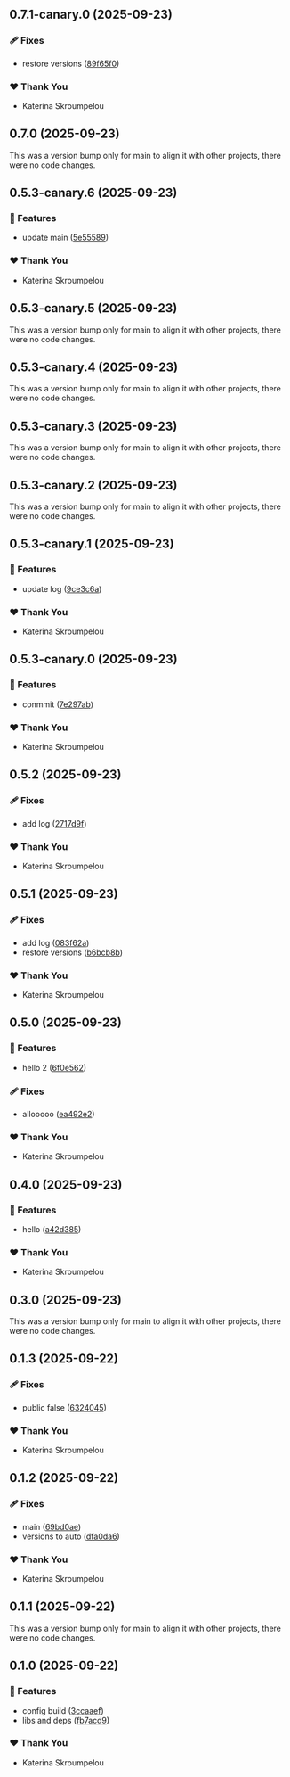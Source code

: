 ## 0.7.1-canary.0 (2025-09-23)

### 🩹 Fixes

- restore versions ([89f65f0](https://github.com/mandarini/repro-nx-release/commit/89f65f0))

### ❤️ Thank You

- Katerina Skroumpelou

## 0.7.0 (2025-09-23)

This was a version bump only for main to align it with other projects, there were no code changes.

## 0.5.3-canary.6 (2025-09-23)

### 🚀 Features

- update main ([5e55589](https://github.com/mandarini/repro-nx-release/commit/5e55589))

### ❤️ Thank You

- Katerina Skroumpelou

## 0.5.3-canary.5 (2025-09-23)

This was a version bump only for main to align it with other projects, there were no code changes.

## 0.5.3-canary.4 (2025-09-23)

This was a version bump only for main to align it with other projects, there were no code changes.

## 0.5.3-canary.3 (2025-09-23)

This was a version bump only for main to align it with other projects, there were no code changes.

## 0.5.3-canary.2 (2025-09-23)

This was a version bump only for main to align it with other projects, there were no code changes.

## 0.5.3-canary.1 (2025-09-23)

### 🚀 Features

- update log ([9ce3c6a](https://github.com/mandarini/repro-nx-release/commit/9ce3c6a))

### ❤️ Thank You

- Katerina Skroumpelou

## 0.5.3-canary.0 (2025-09-23)

### 🚀 Features

- conmmit ([7e297ab](https://github.com/mandarini/repro-nx-release/commit/7e297ab))

### ❤️ Thank You

- Katerina Skroumpelou

## 0.5.2 (2025-09-23)

### 🩹 Fixes

- add log ([2717d9f](https://github.com/mandarini/repro-nx-release/commit/2717d9f))

### ❤️ Thank You

- Katerina Skroumpelou

## 0.5.1 (2025-09-23)

### 🩹 Fixes

- add log ([083f62a](https://github.com/mandarini/repro-nx-release/commit/083f62a))
- restore versions ([b6bcb8b](https://github.com/mandarini/repro-nx-release/commit/b6bcb8b))

### ❤️ Thank You

- Katerina Skroumpelou

## 0.5.0 (2025-09-23)

### 🚀 Features

- hello 2 ([6f0e562](https://github.com/mandarini/repro-nx-release/commit/6f0e562))

### 🩹 Fixes

- allooooo ([ea492e2](https://github.com/mandarini/repro-nx-release/commit/ea492e2))

### ❤️ Thank You

- Katerina Skroumpelou

## 0.4.0 (2025-09-23)

### 🚀 Features

- hello ([a42d385](https://github.com/mandarini/repro-nx-release/commit/a42d385))

### ❤️ Thank You

- Katerina Skroumpelou

## 0.3.0 (2025-09-23)

This was a version bump only for main to align it with other projects, there were no code changes.

## 0.1.3 (2025-09-22)

### 🩹 Fixes

- public false ([6324045](https://github.com/mandarini/repro-nx-release/commit/6324045))

### ❤️ Thank You

- Katerina Skroumpelou

## 0.1.2 (2025-09-22)

### 🩹 Fixes

- main ([69bd0ae](https://github.com/mandarini/repro-nx-release/commit/69bd0ae))
- versions to auto ([dfa0da6](https://github.com/mandarini/repro-nx-release/commit/dfa0da6))

### ❤️ Thank You

- Katerina Skroumpelou

## 0.1.1 (2025-09-22)

This was a version bump only for main to align it with other projects, there were no code changes.

## 0.1.0 (2025-09-22)

### 🚀 Features

- config build ([3ccaaef](https://github.com/mandarini/repro-nx-release/commit/3ccaaef))
- libs and deps ([fb7acd9](https://github.com/mandarini/repro-nx-release/commit/fb7acd9))

### ❤️ Thank You

- Katerina Skroumpelou